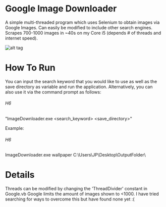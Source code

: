 # Google Image Downloader

A simple multi-threaded program which uses Selenium to obtain images via Google Images.
Can easily be modified to include other search engines.
Scrapes 700-1000 images in ~40s on my Core i5 (depends # of threads and internet speed).

![alt tag](https://raw.githubusercontent.com/jpxue/Google_Image_Downloader/master/app.png)

# How To Run

You can input the search keyword that you would like to use as well as the save directory as variable and run the application.
Alternatively, you can also use it via the command prompt as follows:

###### H6
"ImageDownloader.exe <search_keyword> <save_directory>"

Example:
###### H6
ImageDownloader.exe wallpaper C:\Users\JP\Desktop\OutputFolder\

# Details
Threads can be modified by changing the 'ThreadDivider' constant in Google.vb
Google limits the amount of images shown to <1000. I have tried searching for ways to overcome this but have found none yet :(

